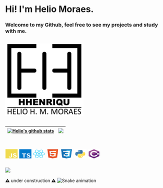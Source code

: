 # Hi! I'm Helio Moraes.
### Welcome to my Github, feel free to see my projects and study with me.

##

<div>
  <img aling="center" alt="Helio Moraes" width="250" src="https://github.com/hhenriqu/hhenriqu/blob/main/idvisual/Logo_vertical_preto.png">
</div>

##



| <a href="https://github.com/hhenriqu"><img align="center" src="https://github-readme-stats.vercel.app/api?username=hhenriqu&show_icons=true&include_all_commits=true&theme=buefy&hide_border=true" alt="Helio's github stats" /></a> | <a href="https://github.com/hhenriqu"><img align="center" src="https://github-readme-stats.vercel.app/api/top-langs/?username=hhenriqu&layout=compact&theme=buefy&hide_border=true" /></a> |
| ------------- | ------------- |
  
  ## 
  
<div style="display: inline_block"><br>
  <img align="center" alt="hhmm-Js" height="30" width="40" src="https://raw.githubusercontent.com/devicons/devicon/master/icons/javascript/javascript-plain.svg">
  <img align="center" alt="hhmm-Ts" height="30" width="40" src="https://raw.githubusercontent.com/devicons/devicon/master/icons/typescript/typescript-plain.svg">
  <img align="center" alt="hhmm-React" height="30" width="40" src="https://raw.githubusercontent.com/devicons/devicon/master/icons/react/react-original.svg">
  <img align="center" alt="hhmm-HTML" height="30" width="40" src="https://raw.githubusercontent.com/devicons/devicon/master/icons/html5/html5-original.svg">
  <img align="center" alt="hhmm-CSS" height="30" width="40" src="https://raw.githubusercontent.com/devicons/devicon/master/icons/css3/css3-original.svg">
  <img align="center" alt="hhmm-Python" height="30" width="40" src="https://raw.githubusercontent.com/devicons/devicon/master/icons/python/python-original.svg">
  <img align="center" alt="hhmm-Csharp" height="30" width="40" src="https://raw.githubusercontent.com/devicons/devicon/master/icons/csharp/csharp-original.svg">
</div>
  
  ##
 
<div> 
   <a href="https://www.linkedin.com/in/hhenriqu" target="_blank"><img src="https://img.shields.io/badge/-LinkedIn-%230077B5?style=for-the-badge&logo=linkedin&logoColor=white" target="_blank"></a> 
 
⚠ under construction ⚠ 
  ![Snake animation](https://github.com/hhenriqu/hhenriqu/blob/output/github-contribution-grid-snake.svg)
 
</div>
